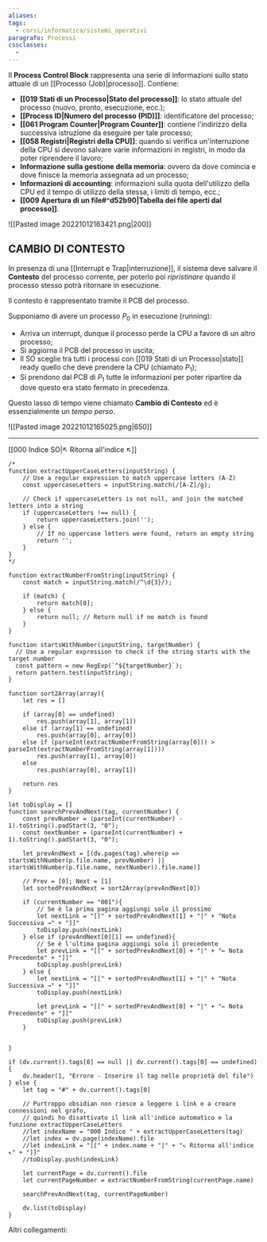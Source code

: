 ```yaml
---
aliases: 
tags:
  - corsi/informatica/sistemi_operativi
paragrafo: Processi
cssclasses:
  - 
---
```

Il **Process Control Block** rappresenta una serie di informazioni sullo stato attuale di un [[Processo (Job)|processo]]. Contiene:
- **[[019 Stati di un Processo|Stato del processo]]**: lo stato attuale del processo (nuovo, pronto, esecuzione, ecc.);
- **[[Process ID|Numero del processo (PID)]]**: identificatore del processo;
- **[[061 Program Counter|Program Counter]]**: contiene l'indirizzo della successiva istruzione da eseguire per tale processo;
- **[[058 Registri|Registri della CPU]]**: quando si verifica un'interruzione della CPU si devono salvare varie informazioni in registri, in modo da poter riprendere il lavoro;
- **Informazione sulla gestione della memoria**: ovvero da dove comincia e dove finisce la memoria assegnata ad un processo;
- **Informazioni di accounting**: informazioni sulla quota dell'utilizzo della CPU ed il tempo di utilizzo della stessa, i limiti di tempo, ecc.;
- **[[009 Apertura di un file#^d52b90|Tabella dei file aperti dal processo]]**.

![[Pasted image 20221012163421.png|200]]

## CAMBIO DI CONTESTO
In presenza di una [[Interrupt e Trap|interruzione]], il sistema deve salvare il **Contesto** del processo corrente, per poterlo poi *ripristinare* quando il processo stesso potrà ritornare in esecuzione.

Il contesto è rappresentato tramite il PCB del processo.

Supponiamo di avere un processo $P_0$ in esecuzione (running):
- Arriva un interrupt, dunque il processo perde la CPU a favore di un altro processo;
- Si aggiorna il PCB del processo in uscita;
- Il SO sceglie tra tutti i processi con [[019 Stati di un Processo|stato]] ready quello che deve prendere la CPU (chiamato $P_1$);
- Si prendono dal PCB di $P_1$ tutte le informazioni per poter ripartire da dove questo era stato fermato in precedenza.

Questo lasso di tempo viene chiamato **Cambio di Contesto** ed è essenzialmente un *tempo perso*.

![[Pasted image 20221012165025.png|650]]



___
[[000 Indice SO|↖ Ritorna all'indice ↖]]

```dataviewjs
/*
function extractUpperCaseLetters(inputString) {
	// Use a regular expression to match uppercase letters (A-Z)
	const uppercaseLetters = inputString.match(/[A-Z]/g);
	
	// Check if uppercaseLetters is not null, and join the matched letters into a string
	if (uppercaseLetters !== null) {
		return uppercaseLetters.join('');
	} else {
	    // If no uppercase letters were found, return an empty string
	    return '';
	}
}
*/

function extractNumberFromString(inputString) {
	const match = inputString.match(/^\d{3}/);
	
	if (match) {
		return match[0];
	} else {
		return null; // Return null if no match is found
	}
}

function startsWithNumber(inputString, targetNumber) {
  // Use a regular expression to check if the string starts with the target number
  const pattern = new RegExp(`^${targetNumber}`);
  return pattern.test(inputString);
}

function sort2Array(array){
	let res = []
	
	if (array[0] == undefined)
		res.push(array[1], array[1])
	else if (array[1] == undefined)
		res.push(array[0], array[0])
	else if (parseInt(extractNumberFromString(array[0])) > parseInt(extractNumberFromString(array[1])))
		res.push(array[1], array[0])
	else
		res.push(array[0], array[1])
	
	return res
}

let toDisplay = []
function searchPrevAndNext(tag, currentNumber) {
	const prevNumber = (parseInt(currentNumber) - 1).toString().padStart(3, "0");
	const nextNumber = (parseInt(currentNumber) + 1).toString().padStart(3, "0");
	
	let prevAndNext = [(dv.pages(tag).where(p => startsWithNumber(p.file.name, prevNumber) || startsWithNumber(p.file.name, nextNumber)).file.name)]
	
	// Prev = [0]; Next = [1]
	let sortedPrevAndNext = sort2Array(prevAndNext[0])
	
	if (currentNumber == "001"){ 
		// Se è la prima pagina aggiungi solo il prossimo
		let nextLink = "[[" + sortedPrevAndNext[1] + "|" + "Nota Successiva →" + "]]"
		toDisplay.push(nextLink)
	} else if (prevAndNext[0][1] == undefined){
		// Se è l'ultima pagina aggiungi solo il precedente
		let prevLink = "[[" + sortedPrevAndNext[0] + "|" + "← Nota Precedente" + "]]"
		toDisplay.push(prevLink)
	} else {
		let nextLink = "[[" + sortedPrevAndNext[1] + "|" + "Nota Successiva →" + "]]"
		toDisplay.push(nextLink)
		
		let prevLink = "[[" + sortedPrevAndNext[0] + "|" + "← Nota Precedente" + "]]"
		toDisplay.push(prevLink)
	}
	
	
}

if (dv.current().tags[0] == null || dv.current().tags[0] == undefined){
	dv.header(1, "Errore - Inserire il tag nelle proprietà del file")
} else {
	let tag = "#" + dv.current().tags[0]

	// Purtroppo obsidian non riesce a leggere i link e a creare connessioni nel grafo,
	// quindi ho disattivato il link all'indice automatico e la funzione extractUpperCaseLetters
	//let indexName = "000 Indice " + extractUpperCaseLetters(tag)
	//let index = dv.page(indexName).file
	//let indexLink = "[[" + index.name + "|" + "↖ Ritorna all'indice ↖" + "]]"
	//toDisplay.push(indexLink)
	
	let currentPage = dv.current().file
	let currentPageNumber = extractNumberFromString(currentPage.name)
	
	searchPrevAndNext(tag, currentPageNumber)
	
	dv.list(toDisplay)
}
```

Altri collegamenti: 